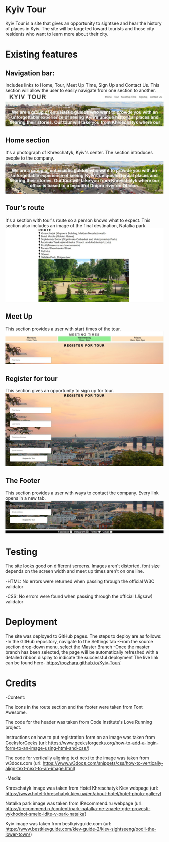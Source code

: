 # Kyiv Tour
Kyiv Tour is a site that gives an opportunity to sightsee and hear the history of places in Kyiv. The site will be targeted toward tourists and those city residents who want to learn more about their city. 

# Existing features
## Navigation bar:
Includes links to Home, Tour, Meet Up Time, Sign Up and Contact Us. This section will allow the user to easily navigate from one section to another.
![Header image](assets/images/header.jpg)
## Home section
It's a photograph of Khreschatyk, Kyiv's center. The section introduces people to the company. 
![About us section](assets/images/about-us.jpg)
## Tour's route
It's a section with tour's route so a person knows what to expect. This section also includes an image of the final destination, Natalka park. 
![Tour's route section](assets/images/route.jpg)
## Meet Up 
This section provides a user with start times of the tour.
![Meet up times section](assets/images/meetup-times.jpg)
## Register for tour
This section gives an opportunity to sign up for tour.
![Sign up form](assets/images/sign-up-form.jpg)
## The Footer
This section provides a user with ways to contact the company. Every link opens in a new tab.
![Footer section](assets/images/footer.jpg) 

# Testing
The site looks good on different screens. Images aren't distorted, font size depends on the screen width and meet up times aren't on one line.

-HTML:
No errors were returned when passing through the official W3C validator

-CSS:
No errors were found when passing through the official (Jigsaw) validator

# Deployment
The site was deployed to GitHub pages. The steps to deploy are as follows:
-In the GitHub repository, navigate to the Settings tab
-From the source section drop-down menu, select the Master Branch
-Once the master branch has been selected, the page will be automatically refreshed with a detailed ribbon display to indicate the successful deployment
The live link can be found here- https://pozhara.github.io/Kyiv-Tour/

# Credits
-Content:

The icons in the route section and the footer were taken from Font Awesome.

The code for the header was taken from Code Institute's Love Running project.

Instructions on how to put registration form on an image was taken from GeeksforGeeks (url: https://www.geeksforgeeks.org/how-to-add-a-login-form-to-an-image-using-html-and-css/)

The code for vertically aligning text next to the image was taken from w3docs.com (url: https://www.w3docs.com/snippets/css/how-to-vertically-align-text-next-to-an-image.html)

-Media:

Khreschatyk image was taken from Hotel Khreschatyk Kiev webpage (url: https://www.hotel-khreschatyk.kiev.ua/en/about-hotel/hotel-photo-gallery)

Natalka park image was taken from IRecommend.ru webpage (url: https://irecommend.ru/content/park-natalka-ne-znaete-gde-provesti-vykhodnoi-smelo-idite-v-park-natalka)

Kyiv image was taken from bestkyivguide.com (url: https://www.bestkievguide.com/kiev-guide-2/kiev-sightseeng/podil-the-lower-town/)
